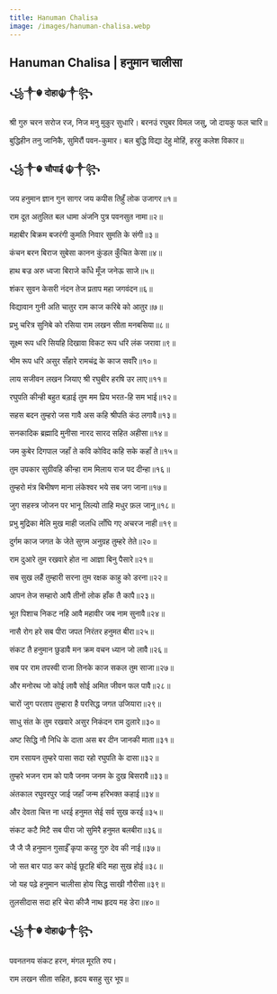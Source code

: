 ```yaml
---
title: Hanuman Chalisa
image: /images/hanuman-chalisa.webp
---
```


## Hanuman Chalisa | हनुमान चालीसा

### ꧁༒☬ दोहा☬༒꧂ 

श्री गुरु चरन सरोज रज, निज मनु मुकुर सुधारि।
बरनउं रघुबर विमल जसु, जो दायकु फल चारि॥

बुद्धिहीन तनु जानिकै, सुमिरौं पवन-कुमार।
बल बुद्धि विद्या देहु मोहिं, हरहु कलेश विकार॥

### ꧁༒☬ चौपाई ☬༒꧂

जय हनुमान ज्ञान गुन सागर
जय कपीस तिहुँ लोक उजागर॥१॥

राम दूत अतुलित बल धामा
अंजनि पुत्र पवनसुत नामा॥२॥

महाबीर बिक्रम बजरंगी
कुमति निवार सुमति के संगी॥३॥

कंचन बरन बिराज सुबेसा
कानन कुंडल कुँचित केसा॥४॥

हाथ बज्र अरु ध्वजा बिराजे
काँधे मूँज जनेऊ साजे॥५॥

शंकर सुवन केसरी नंदन
तेज प्रताप महा जगवंदन॥६॥

विद्यावान गुनी अति चातुर
राम काज करिबे को आतुर॥७॥

प्रभु चरित्र सुनिबे को रसिया
राम लखन सीता मनबसिया॥८॥

सूक्ष्म रूप धरि सियहि दिखावा
विकट रूप धरि लंक जरावा॥९॥

भीम रूप धरि असुर सँहारे
रामचंद्र के काज सवाँरे॥१०॥

लाय सजीवन लखन जियाए
श्री रघुबीर हरषि उर लाए॥११॥

रघुपति कीन्ही बहुत बड़ाई
तुम मम प्रिय भरत-हि सम भाई॥१२॥

सहस बदन तुम्हरो जस गावै
अस कहि श्रीपति कंठ लगावै॥१३॥

सनकादिक ब्रह्मादि मुनीसा
नारद सारद सहित अहीसा॥१४॥

जम कुबेर दिगपाल जहाँ ते
कवि कोविद कहि सके कहाँ ते॥१५॥

तुम उपकार सुग्रीवहि कीन्हा
राम मिलाय राज पद दीन्हा॥१६॥

तुम्हरो मंत्र बिभीषण माना
लंकेश्वर भये सब जग जाना॥१७॥

जुग सहस्त्र जोजन पर भानू
लिल्यो ताहि मधुर फ़ल जानू॥१८॥

प्रभु मुद्रिका मेलि मुख माही
जलधि लाँघि गए अचरज नाही॥१९॥

दुर्गम काज जगत के जेते
सुगम अनुग्रह तुम्हरे तेते॥२०॥

राम दुआरे तुम रखवारे
होत ना आज्ञा बिनु पैसारे॥२१॥

सब सुख लहैं तुम्हारी सरना
तुम रक्षक काहु को डरना॥२२॥

आपन तेज सम्हारो आपै
तीनों लोक हाँक तै कापै॥२३॥

भूत पिशाच निकट नहि आवै
महावीर जब नाम सुनावै॥२४॥

नासै रोग हरे सब पीरा
जपत निरंतर हनुमत बीरा॥२५॥

संकट तै हनुमान छुडावै
मन क्रम वचन ध्यान जो लावै॥२६॥

सब पर राम तपस्वी राजा
तिनके काज सकल तुम साजा॥२७॥

और मनोरथ जो कोई लावै
सोई अमित जीवन फल पावै॥२८॥

चारों जुग परताप तुम्हारा
है परसिद्ध जगत उजियारा॥२९॥

साधु संत के तुम रखवारे
असुर निकंदन राम दुलारे॥३०॥

अष्ट सिद्धि नौ निधि के दाता
अस बर दीन जानकी माता॥३१॥

राम रसायन तुम्हरे पासा
सदा रहो रघुपति के दासा॥३२॥

तुम्हरे भजन राम को पावै
जनम जनम के दुख बिसरावै॥३३॥

अंतकाल रघुवरपुर जाई
जहाँ जन्म हरिभक्त कहाई॥३४॥

और देवता चित्त ना धरई
हनुमत सेई सर्व सुख करई॥३५॥

संकट कटै मिटै सब पीरा
जो सुमिरै हनुमत बलबीरा॥३६॥

जै जै जै हनुमान गुसाईँ
कृपा करहु गुरु देव की नाई॥३७॥

जो सत बार पाठ कर कोई
छूटहि बंदि महा सुख होई॥३८॥

जो यह पढ़े हनुमान चालीसा
होय सिद्ध साखी गौरीसा॥३९॥

तुलसीदास सदा हरि चेरा
कीजै नाथ हृदय मह डेरा॥४०॥

### ꧁༒☬ दोहा☬༒꧂

पवनतनय संकट हरन, मंगल मूरति रुप।

राम लखन सीता सहित, ह्रदय बसहु सुर भूप॥ 
